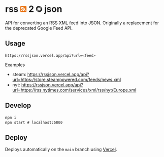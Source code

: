 # rss <img src="public/rssimg.png" width="20"> 2 <img src="public/jsonimg.png" width="20"> json 

API for converting an RSS XML feed into JSON. Originally a replacement for the deprecated Google Feed API. 

## Usage

```
https://rssjson.vercel.app/api?url=<feed>
```

Examples

* steam: https://rssjson.vercel.app/api?url=https://store.steampowered.com/feeds/news.xml
* nyt: https://rssjson.vercel.app/api?url=https://rss.nytimes.com/services/xml/rss/nyt/Europe.xml

## Develop

```shell
npm i
npm start # localhost:5000
```

## Deploy

Deploys automatically on the `main` branch using [Vercel](https://vercel.com).